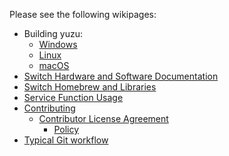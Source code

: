 Please see the following wikipages:
  * Building yuzu:
    * [Windows](https://github.com/yuzu-emu/yuzu/wiki/Building-for-Windows)
    * [Linux](https://github.com/yuzu-emu/yuzu/wiki/Building-for-Linux)
    * [macOS](https://github.com/yuzu-emu/yuzu/wiki/Building-for-macOS)
  * [Switch Hardware and Software Documentation](https://github.com/yuzu-emu/yuzu/wiki/Switch-Hardware-and-Software)
  * [Switch Homebrew and Libraries](https://github.com/yuzu-emu/yuzu/wiki/Switch-Homebrew)
  * [Service Function Usage](https://github.com/yuzu-emu/yuzu/wiki/Service-Function-Usage)
  * [Contributing](https://github.com/yuzu-emu/yuzu/wiki/Contributing#contributing)
    * [Contributor License Agreement](https://github.com/yuzu-emu/yuzu/wiki/Contributor-License-Agreement)
      * [Policy](https://github.com/yuzu-emu/yuzu/wiki/Contributor-License-Agreement-Policy)
  * [Typical Git workflow](https://github.com/yuzu-emu/yuzu/wiki/Typical-Git-Workflow)